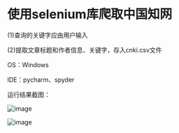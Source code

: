 # 使用selenium库爬取中国知网
(1)查询的关键字应由用户输入<p>
(2)提取文章标题和作者信息、关键字，存入cnki.csv文件<p>
OS：Windows<p>
IDE：pycharm、spyder

运行结果截图：

![image](https://user-images.githubusercontent.com/97822253/220232586-b62fea98-4ab7-4b5f-9c45-7dfc9ee429dc.png)

![image](https://user-images.githubusercontent.com/97822253/220232881-3aae9661-12d5-4ce1-92ed-3d5b7d6ffab2.png)


